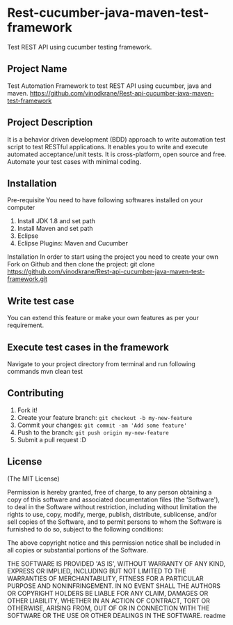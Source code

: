 # Rest-cucumber-java-maven-test-framework
Test REST API using cucumber testing framework.
<snippet>
  <content>
## Project Name
Test Automation Framework to test REST API using cucumber, java and maven.
https://github.com/vinodkrane/Rest-api-cucumber-java-maven-test-framework

## Project Description
It is a behavior driven development (BDD) approach to write automation test script to test RESTful applications. It enables you to write and execute automated acceptance/unit tests. It is cross-platform, open source and free. Automate your test cases with minimal coding. 

## Installation
Pre-requisite
You need to have following softwares installed on your computer
1) Install JDK 1.8 and set path
2) Install Maven and set path
3) Eclipse
4) Eclipse Plugins: Maven and Cucumber

Installation
In order to start using the project you need to create your own Fork on Github and then clone the project:
git clone https://github.com/vinodkrane/Rest-api-cucumber-java-maven-test-framework.git


## Write test case
You can extend this feature or make your own features as per your requirement.

## Execute test cases in the framework
Navigate to your project directory from terminal and run following commands
mvn clean test

## Contributing

1. Fork it!
2. Create your feature branch: `git checkout -b my-new-feature`
3. Commit your changes: `git commit -am 'Add some feature'`
4. Push to the branch: `git push origin my-new-feature`
5. Submit a pull request :D


## License

(The MIT License)

Permission is hereby granted, free of charge, to any person obtaining a copy of this software and associated documentation files (the 'Software'), to deal in the Software without restriction, including without limitation the rights to use, copy, modify, merge, publish, distribute, sublicense, and/or sell copies of the Software, and to permit persons to whom the Software is furnished to do so, subject to the following conditions:

The above copyright notice and this permission notice shall be included in all copies or substantial portions of the Software.

THE SOFTWARE IS PROVIDED 'AS IS', WITHOUT WARRANTY OF ANY KIND, EXPRESS OR IMPLIED, INCLUDING BUT NOT LIMITED TO THE WARRANTIES OF MERCHANTABILITY, FITNESS FOR A PARTICULAR PURPOSE AND NONINFRINGEMENT. IN NO EVENT SHALL THE AUTHORS OR COPYRIGHT HOLDERS BE LIABLE FOR ANY CLAIM, DAMAGES OR OTHER LIABILITY, WHETHER IN AN ACTION OF CONTRACT, TORT OR OTHERWISE, ARISING FROM, OUT OF OR IN CONNECTION WITH THE SOFTWARE OR THE USE OR OTHER DEALINGS IN THE SOFTWARE.
</content>
  <tabTrigger>readme</tabTrigger>
</snippet>
